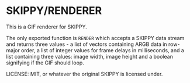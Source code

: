 # SKIPPY/RENDERER

This is a GIF renderer for SKIPPY.

The only exported function is `RENDER` which accepts a SKIPPY data stream and
returns three values - a list of vectors containing ARGB data in row-major
order, a list of integer values for frame delays in milliseconds, and a list
containing three values: image width, image height and a boolean signifying if
the GIF should loop.

LICENSE: MIT, or whatever the original SKIPPY is licensed under.
